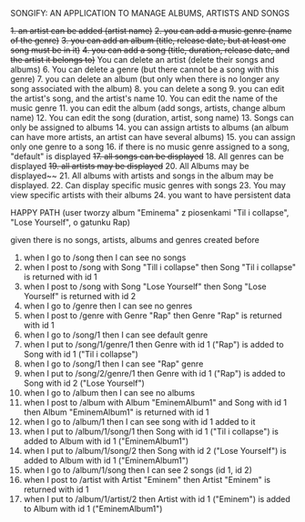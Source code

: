 SONGIFY: AN APPLICATION TO MANAGE ALBUMS, ARTISTS AND SONGS

~~1. an artist can be added (artist name)~~
~~2. you can add a music genre (name of the genre)~~
~~3. you can add an album (title, release date, but at least one song must be in it)~~
~~4. you can add a song (title, duration, release date, and the artist it belongs to)~~
   You can delete an artist (delete their songs and albums)
6. You can delete a genre (but there cannot be a song with this genre)
7. you can delete an album (but only when there is no longer any song associated with the album)
8. you can delete a song
9. you can edit the artist's song, and the artist's name
10. You can edit the name of the music genre
11. you can edit the album (add songs, artists, change album name)
12. You can edit the song (duration, artist, song name)
13. Songs can only be assigned to albums
14. you can assign artists to albums (an album can have more artists, an artist can have several albums)
15. you can assign only one genre to a song
16. if there is no music genre assigned to a song, "default" is displayed
~~17. all songs can be displayed~~
18. All genres can be displayed
~~19. all artists may be displayed~~ 
20. All Albums may be displayed~~
21. All albums with artists and songs in the album may be displayed.
22. Can display specific music genres with songs
23. You may view specific artists with their albums
24. you want to have persistent data


HAPPY PATH (user tworzy album "Eminema" z piosenkami "Til i collapse", "Lose Yourself", o gatunku Rap)

given there is no songs, artists, albums and genres created before

1. when I go to /song then I can see no songs
2. when I post to /song with Song "Till i collapse" then Song "Til i collapse" is returned with id 1
3. when I post to /song with Song "Lose Yourself" then Song "Lose Yourself" is returned with id 2
4. when I go to /genre then I can see no genres
5. when I post to /genre with Genre "Rap" then Genre "Rap" is returned with id 1
6. when I go to /song/1 then I can see default genre
7. when I put to /song/1/genre/1 then Genre with id 1 ("Rap") is added to Song with id 1 ("Til i collapse")
8. when I go to /song/1 then I can see "Rap" genre
9. when I put to /song/2/genre/1 then Genre with id 1 ("Rap") is added to Song with id 2 ("Lose Yourself")
10. when I go to /album then I can see no albums
11. when I post to /album with Album "EminemAlbum1" and Song with id 1 then Album "EminemAlbum1" is returned with id 1
12. when I go to /album/1 then I can see song with id 1 added to it
13. when I put to /album/1/song/1 then Song with id 1 ("Til i collapse") is added to Album with id 1 ("EminemAlbum1")
14. when I put to /album/1/song/2 then Song with id 2 ("Lose Yourself") is added to Album with id 1 ("EminemAlbum1")
15. when I go to /album/1/song then I can see 2 songs (id 1, id 2)
16. when I post to /artist with Artist "Eminem" then Artist "Eminem" is returned with id 1
17. when I put to /album/1/artist/2 then Artist with id 1 ("Eminem") is added to Album with id 1 ("EminemAlbum1")